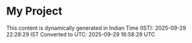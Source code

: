 # My Project

This content is dynamically generated in Indian Time (IST): 2025-09-29 22:28:29 IST
Converted to UTC: 2025-09-29 16:58:29 UTC
